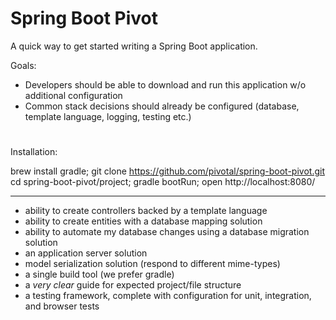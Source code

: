 # Spring Boot Pivot

A quick way to get started writing a Spring Boot application.

Goals: 

- Developers should be able to download and run this application w/o additional configuration
- Common stack decisions should already be configured (database, template language, logging, testing etc.)

#

Installation:

brew install gradle;
git clone https://github.com/pivotal/spring-boot-pivot.git
cd spring-boot-pivot/project;
gradle bootRun;
open http://localhost:8080/

---

- ability to create controllers backed by a template language
- ability to create entities with a database mapping solution
- ability to automate my database changes using a database migration solution
- an application server solution
- model serialization solution (respond to different mime-types)
- a single build tool (we prefer gradle)
- a *very clear* guide for expected project/file structure
- a testing framework, complete with configuration for unit, integration, and browser tests
